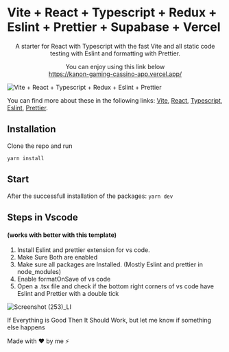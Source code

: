 
# Vite + React + Typescript + Redux + Eslint + Prettier + Supabase + Vercel

<div align="center">
A starter for React with Typescript with the fast Vite and all static code testing with Eslint and formatting with Prettier.

You can enjoy using this link below </br>
https://kanon-gaming-cassino-app.vercel.app/
</div>

![Vite + React + Typescript + Redux + Eslint + Prettier](https://imgur.com/1Rp2Pvu.png)

You can find more about these in the following links: [Vite](https://github.com/vitejs/vite), [React](https://reactjs.org/), [Typescript](https://www.typescriptlang.org/), [Eslint](https://eslint.org/), [Prettier](https://prettier.io/).

## Installation

Clone the repo and run 

`yarn install`

## Start

After the successfull installation of the packages: `yarn dev`

## Steps in Vscode

#### (works with better with this template)

1. Install Eslint and prettier extension for vs code.
2. Make Sure Both are enabled
3. Make sure all packages are Installed. (Mostly Eslint and prettier in node_modules)
4. Enable formatOnSave of vs code
5. Open a .tsx file and check if the bottom right corners of vs code have Eslint and Prettier with a double tick

![Screenshot (253)_LI](https://user-images.githubusercontent.com/52120562/162486286-7383a737-d555-4f9b-a4dd-c4a81deb7b96.jpg)

If Everything is Good Then It Should Work, but let me know if something else happens

Made with ❤️ by me ⚡
